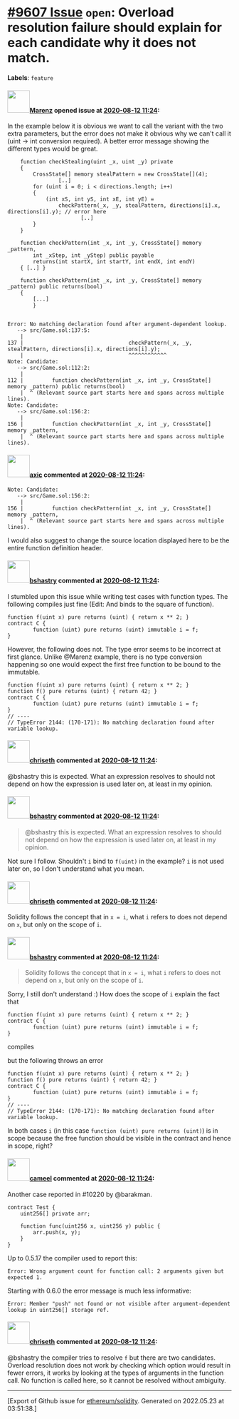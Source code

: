 # [\#9607 Issue](https://github.com/ethereum/solidity/issues/9607) `open`: Overload resolution failure should explain for each candidate why it does not match.
**Labels**: `feature`


#### <img src="https://avatars.githubusercontent.com/u/424752?u=038e104b849efd16f076b671ef6c46af7073bfa7&v=4" width="50">[Marenz](https://github.com/Marenz) opened issue at [2020-08-12 11:24](https://github.com/ethereum/solidity/issues/9607):

In the example below it is obvious we want to call the variant with the two extra parameters, but the error does not make it obvious why we can't call it (uint -> int conversion required). A better error message showing the different types would be great.

```
	function checkStealing(uint _x, uint _y) private
	{
		CrossState[] memory stealPattern = new CrossState[](4);
                [..]
		for (uint i = 0; i < directions.length; i++)
		{
			(int xS, int yS, int xE, int yE) =
				checkPattern(_x, _y, stealPattern, directions[i].x, directions[i].y); // error here
                       [..]
		}
	}

	function checkPattern(int _x, int _y, CrossState[] memory _pattern,
		int _xStep, int _yStep) public payable
		returns(int startX, int startY, int endX, int endY)
	{ [..] }

	function checkPattern(int _x, int _y, CrossState[] memory _pattern) public returns(bool)
	{
        [...]
        }


Error: No matching declaration found after argument-dependent lookup.
   --> src/Game.sol:137:5:
    |
137 |                                 checkPattern(_x, _y, stealPattern, directions[i].x, directions[i].y);
    |                                 ^^^^^^^^^^^^
Note: Candidate:
   --> src/Game.sol:112:2:
    |
112 |         function checkPattern(int _x, int _y, CrossState[] memory _pattern) public returns(bool)
    |  ^ (Relevant source part starts here and spans across multiple lines).
Note: Candidate:
   --> src/Game.sol:156:2:
    |
156 |         function checkPattern(int _x, int _y, CrossState[] memory _pattern,
    |  ^ (Relevant source part starts here and spans across multiple lines).
```

#### <img src="https://avatars.githubusercontent.com/u/20340?v=4" width="50">[axic](https://github.com/axic) commented at [2020-08-12 11:24](https://github.com/ethereum/solidity/issues/9607#issuecomment-672822448):

```
Note: Candidate:
   --> src/Game.sol:156:2:
    |
156 |         function checkPattern(int _x, int _y, CrossState[] memory _pattern,
    |  ^ (Relevant source part starts here and spans across multiple lines).
```

I would also suggest to change the source location displayed here to be the entire function definition header.

#### <img src="https://avatars.githubusercontent.com/u/2388185?v=4" width="50">[bshastry](https://github.com/bshastry) commented at [2020-08-12 11:24](https://github.com/ethereum/solidity/issues/9607#issuecomment-720631132):

I stumbled upon this issue while writing test cases with function types. The following compiles just fine (Edit: And binds to the square of function).
```
function f(uint x) pure returns (uint) { return x ** 2; }
contract C {
        function (uint) pure returns (uint) immutable i = f;
}
```

However, the following does not. The type error seems to be incorrect at first glance. Unlike @Marenz example, there is no type conversion happening so one would expect the first free function to be bound to the immutable.

```
function f(uint x) pure returns (uint) { return x ** 2; }
function f() pure returns (uint) { return 42; }
contract C {
        function (uint) pure returns (uint) immutable i = f;
}
// ----
// TypeError 2144: (170-171): No matching declaration found after variable lookup.
````

#### <img src="https://avatars.githubusercontent.com/u/9073706?v=4" width="50">[chriseth](https://github.com/chriseth) commented at [2020-08-12 11:24](https://github.com/ethereum/solidity/issues/9607#issuecomment-722354882):

@bshastry this is expected. What an expression resolves to should not depend on how the expression is used later on, at least in my opinion.

#### <img src="https://avatars.githubusercontent.com/u/2388185?v=4" width="50">[bshastry](https://github.com/bshastry) commented at [2020-08-12 11:24](https://github.com/ethereum/solidity/issues/9607#issuecomment-722442736):

> @bshastry this is expected. What an expression resolves to should not depend on how the expression is used later on, at least in my opinion.

Not sure I follow. Shouldn't `i` bind to `f(uint)` in the example? `i` is not used later on, so I don't understand what you mean.

#### <img src="https://avatars.githubusercontent.com/u/9073706?v=4" width="50">[chriseth](https://github.com/chriseth) commented at [2020-08-12 11:24](https://github.com/ethereum/solidity/issues/9607#issuecomment-722463321):

Solidity follows the concept that in `x = i`, what `i` refers to does not depend on `x`, but only on the scope of `i`.

#### <img src="https://avatars.githubusercontent.com/u/2388185?v=4" width="50">[bshastry](https://github.com/bshastry) commented at [2020-08-12 11:24](https://github.com/ethereum/solidity/issues/9607#issuecomment-722642436):

> Solidity follows the concept that in `x = i`, what `i` refers to does not depend on `x`, but only on the scope of `i`.

Sorry, I still don't understand :) How does the scope of `i` explain the fact that

```
function f(uint x) pure returns (uint) { return x ** 2; }
contract C {
        function (uint) pure returns (uint) immutable i = f;
}
```

compiles

but the following throws an error

```
function f(uint x) pure returns (uint) { return x ** 2; }
function f() pure returns (uint) { return 42; }
contract C {
        function (uint) pure returns (uint) immutable i = f;
}
// ----
// TypeError 2144: (170-171): No matching declaration found after variable lookup.
```

In both cases `i` (in this case `function (uint) pure returns (uint)`) is in scope because the free function should be visible in the contract and hence in scope, right?

#### <img src="https://avatars.githubusercontent.com/u/137030?v=4" width="50">[cameel](https://github.com/cameel) commented at [2020-08-12 11:24](https://github.com/ethereum/solidity/issues/9607#issuecomment-723022950):

Another case reported in #10220 by @barakman.

```solidity
contract Test {
    uint256[] private arr;

    function func(uint256 x, uint256 y) public {
        arr.push(x, y);
    }
}
```
Up to 0.5.17 the compiler used to report this:
```
Error: Wrong argument count for function call: 2 arguments given but expected 1.
```
Starting with 0.6.0 the error message is much less informative:
```
Error: Member "push" not found or not visible after argument-dependent lookup in uint256[] storage ref.
```

#### <img src="https://avatars.githubusercontent.com/u/9073706?v=4" width="50">[chriseth](https://github.com/chriseth) commented at [2020-08-12 11:24](https://github.com/ethereum/solidity/issues/9607#issuecomment-724095796):

@bshastry the compiler tries to resolve `f` but there are two candidates. Overload resolution does not work by checking which option would result in fewer errors, it works by looking at the types of arguments in the function call. No function is called here, so it cannot be resolved without ambiguity.


-------------------------------------------------------------------------------



[Export of Github issue for [ethereum/solidity](https://github.com/ethereum/solidity). Generated on 2022.05.23 at 03:51:38.]
